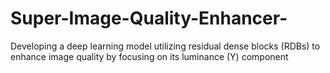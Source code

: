 # Super-Image-Quality-Enhancer-
 Developing a deep learning model utilizing residual dense blocks (RDBs) to enhance image quality by focusing on its luminance (Y) component
